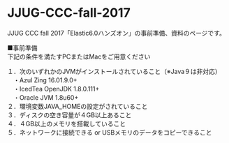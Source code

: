# JJUG-CCC-fall-2017
JJUG CCC fall 2017「Elastic6.0ハンズオン」の事前準備、資料のページです。

■事前準備 <br>
下記の条件を満たすPCまたはMacをご用意ください

１．次のいずれかのJVMがインストールされていること（※Java９は非対応）<br>
　・Azul Zing 16.01.9.0+ <br>
　・IcedTea OpenJDK 1.8.0.111+ <br>
　・Oracle JVM 1.8u60+ <br>
２．環境変数JAVA_HOMEの設定がされていること<br>
３．ディスクの空き容量が４GB以上あること<br>
４．４GB以上のメモリを搭載していること<br>
５．ネットワークに接続できる or USBメモリのデータをコピーできること<br>
